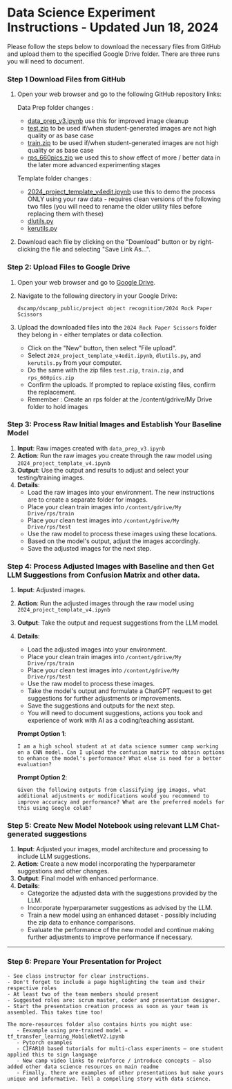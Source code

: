 # Data Science Experiment Instructions - Updated Jun 18, 2024


Please follow the steps below to download the necessary files from GitHub and upload them to the specified Google Drive folder.
There are three runs you will  need  to document. 

### Step 1 Download Files from GitHub

1. Open your web browser and go to the following GitHub repository links:

   Data Prep folder changes :
   - [data_prep_v3.ipynb](https://github.com/RudyMartin/dsai-2024/blob/main/rps-project-updates/data_collection/data_prep_v3.ipynb)
      use this for improved image cleanup
    - [test.zip](https://github.com/RudyMartin/dsai-2024/blob/main/rps-project-updates/data_collection/test.zip)
      to be used if/when student-generated images are not high quality or as base case
    - [train.zip](https://github.com/RudyMartin/dsai-2024/blob/main/rps-project-updates/data_collection/train.zip)
      to be used if/when student-generated images are not high quality or as base case
    - [rps_660pics.zip](https://github.com/RudyMartin/dsai-2024/blob/main/rps-project-updates/data_collection/rps_660pics.zip)
      we used this to show effect of more / better data in the later more advanced experimenting stages
    
    Template folder changes :
    - [2024_project_template_v4edit.ipynb](https://github.com/RudyMartin/dsai-2024/blob/main/rps-project-updates/templates/2024_project_template_v4edit.ipynb)
      use this to demo the process ONLY using your raw data - requires clean versions of the following two files
      (you will need to rename the older utility files before replacing them with these)
    - [dlutils.py](https://github.com/RudyMartin/dsai-2024/blob/main/rps-project-updates/templates/dlutils.py)
    - [kerutils.py](https://github.com/RudyMartin/dsai-2024/blob/main/rps-project-updates/templates/kerutils.py)



4. Download each file by clicking on the "Download" button or by right-clicking the file and selecting "Save Link As...".

### Step 2: Upload Files to Google Drive

1. Open your web browser and go to [Google Drive](https://drive.google.com/).

2. Navigate to the following directory in your Google Drive:

    ```
    dscamp/dscamp_public/project object recognition/2024 Rock Paper Scissors
    ```

3. Upload the downloaded files into the `2024 Rock Paper Scissors` folder they belong in - either templates or data collection. 

    - Click on the "New" button, then select "File upload".
    - Select `2024_project_template_v4edit.ipynb`, `dlutils.py`, and `kerutils.py` from your computer.
    - Do the same with the zip files `test.zip`, `train.zip`, and `rps_660pics.zip`
    - Confirm the uploads. If prompted to replace existing files, confirm the replacement.
    - Remember : Create an rps folder at the /content/gdrive/My Drive folder to hold images


### Step 3: Process Raw Initial Images and Establish Your Baseline Model
1. **Input**: Raw images created with `data_prep_v3.ipynb`
2. **Action**: Run the raw images  you create through the raw model using `2024_project_template_v4.ipynb`
3. **Output**: Use the output and results to adjust and select your testing/training images.
4. **Details**: 
    - Load the raw images into your environment. The new instructions are to create a separate folder for images.
    - Place your clean train images into `/content/gdrive/My Drive/rps/train`
    - Place your clean test images into `/content/gdrive/My Drive/rps/test`
    - Use the raw model to process these images using these locations.
    - Based on the model's output, adjust the images accordingly.
    - Save the adjusted images for the next step.

### Step 4: Process Adjusted Images with Baseline and then Get LLM Suggestions from Confusion Matrix and other data.
1. **Input**: Adjusted images.
2. **Action**: Run the adjusted images through the raw model using `2024_project_template_v4.ipynb`
3. **Output**: Take the output and request suggestions from the LLM model.
4. **Details**: 
    - Load the adjusted images into your environment.
    - Place your clean train images into `/content/gdrive/My Drive/rps/train`
    - Place your clean test images into `/content/gdrive/My Drive/rps/test`
    - Use the raw model to process these images.
    - Take the model's output and formulate a ChatGPT request to get suggestions for further adjustments or improvements.
    - Save the suggestions and outputs for the next step.
    - You will need to document suggestions, actions you took and experience of work with AI as a coding/teaching assistant.

    **Prompt Option 1**:
    ```
    I am a high school student at at data science summer camp working on a CNN model. Can I upload the confusion matrix to obtain options to enhance the model's performance? What else is need for a better evaluation?
    ```

    **Prompt Option 2**:
    ```
    Given the following outputs from classifying jpg images, what additional adjustments or modifications would you recommend to improve accuracy and performance? What are the preferred models for this using Google colab?
    ```

### Step 5: Create New Model Notebook using relevant LLM Chat-generated suggestions
1. **Input**: Adjusted your images, model architecture and processing to include LLM suggestions.
2. **Action**: Create a new model incorporating the hyperparameter suggestions and other changes.
3. **Output**: Final model with enhanced performance.
4. **Details**:
    - Categorize the adjusted data with the suggestions provided by the LLM.
    - Incorporate hyperparameter suggestions as advised by the LLM.
    - Train a new model using an enhanced dataset - possibly including the zip data to enhance comparisons.
    - Evaluate the performance of the new model and continue making further adjustments to improve performance if necessary.

---
### Step 6: Prepare Your Presentation for Project
    - See class instructor for clear instructions.
    - Don't forget to include a page highlighting the team and their respective roles
    - At least two of the team members should present
    - Suggested roles are: scrum master, coder and presentation designer.
    - Start the presentation creation process as soon as your team is assembled. This takes time too!
    
    The more-resources folder also contains hints you might use:
       - Eexample using pre-trained model =  tf_transfer_learning_MobileNetV2.ipynb
       - Pytorch examples
       - CIFAR10 based tutorials for multi-class experiments – one student applied this to sign language
       - New camp video links to reinforce / introduce concepts – also added other data science resources on main readme
       - Fimally. there are examples of other presentations but make yours unique and informative. Tell a compelling story with data science.
